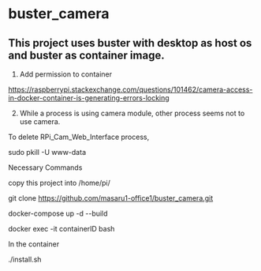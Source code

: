 # buster_camera

## This project uses buster with desktop as host os and buster as container image.

1. Add permission to container

https://raspberrypi.stackexchange.com/questions/101462/camera-access-in-docker-container-is-generating-errors-locking

2. While a process is using camera module, other process seems not to use camera.

To delete RPi_Cam_Web_Interface process,

sudo pkill -U www-data


Necessary Commands

copy this project into /home/pi/

git clone https://github.com/masaru1-office1/buster_camera.git

docker-compose up -d --build

docker exec -it containerID bash

In the container

./install.sh
